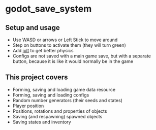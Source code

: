 # godot_save_system

## Setup and usage
- Use WASD or arrows or Left Stick to move around
- Step on buttons to activate them (they will turn green)
- Add [jolt](https://github.com/godot-jolt/godot-jolt) to get better physics
- Configs are not saved with a main game save, but with a separate button, because it is like it would normally be in the game

## This project covers
- Forming, saving and loading game data resource
- Forming, saving and loading configs
- Random number generators (their seeds and states)
- Player position
- Positions, rotations and properties of objects
- Saving (and respawning) spawned objects
- Saving states and inventory
